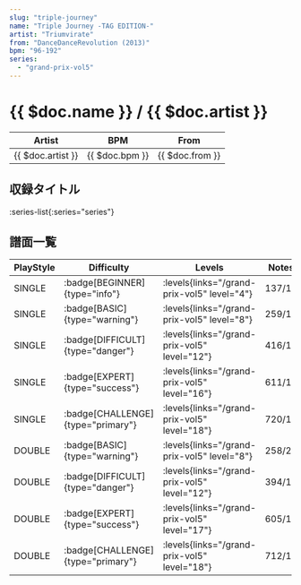 ```yaml
---
slug: "triple-journey"
name: "Triple Journey -TAG EDITION-"
artist: "Triumvirate"
from: "DanceDanceRevolution (2013)"
bpm: "96-192"
series:
  - "grand-prix-vol5"
---
```


# {{ $doc.name }} / {{ $doc.artist }}

|Artist|BPM|From|
|------|---|----|
|{{ $doc.artist }}|{{ $doc.bpm }}|{{ $doc.from }}|

## 収録タイトル

:series-list{:series="series"}

## 譜面一覧

|PlayStyle|Difficulty|Levels|Notes|Movie|
|---------|----------|------|-----|-----|
|SINGLE| :badge[BEGINNER]{type="info"}| :levels{links="/grand-prix-vol5" level="4"}|137/15||
|SINGLE| :badge[BASIC]{type="warning"}| :levels{links="/grand-prix-vol5" level="8"}|259/12||
|SINGLE| :badge[DIFFICULT]{type="danger"}| :levels{links="/grand-prix-vol5" level="12"}|416/13||
|SINGLE| :badge[EXPERT]{type="success"}| :levels{links="/grand-prix-vol5" level="16"}|611/11||
|SINGLE| :badge[CHALLENGE]{type="primary"}| :levels{links="/grand-prix-vol5" level="18"}|720/12||
|DOUBLE| :badge[BASIC]{type="warning"}| :levels{links="/grand-prix-vol5" level="8"}|258/22||
|DOUBLE| :badge[DIFFICULT]{type="danger"}| :levels{links="/grand-prix-vol5" level="12"}|394/19||
|DOUBLE| :badge[EXPERT]{type="success"}| :levels{links="/grand-prix-vol5" level="17"}|605/12||
|DOUBLE| :badge[CHALLENGE]{type="primary"}| :levels{links="/grand-prix-vol5" level="18"}|712/12||
